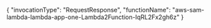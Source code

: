 {
  "invocationType": "RequestResponse",
  "functionName": "aws-sam-lambda-lambda-app-one-Lambda2Function-IqRL2Fx2gh6z"
}

